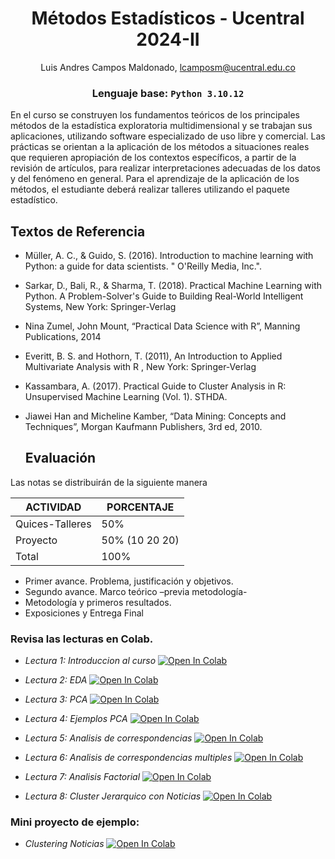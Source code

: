 
<div align='center'>
  
 # **Métodos Estadísticos - Ucentral 2024-II** 
  Luis Andres Campos Maldonado, lcamposm@ucentral.edu.co
 </div>

<div align='center'> 

 ### Lenguaje base: `Python 3.10.12`
  
 </div>


En el curso se construyen los fundamentos teóricos de los principales métodos de la estadística exploratoria multidimensional y se trabajan sus aplicaciones, utilizando software especializado de uso libre y comercial. Las prácticas se orientan a la aplicación de los métodos a situaciones reales que requieren apropiación de los contextos específicos, a partir de la revisión de artículos, para realizar interpretaciones adecuadas de los datos y del fenómeno en general. Para el aprendizaje de la aplicación de los métodos, el estudiante deberá realizar talleres utilizando el paquete estadístico.

## Textos de Referencia
- Müller, A. C., & Guido, S. (2016). Introduction to machine learning with Python: a guide for data scientists. " O'Reilly Media, Inc.".
- Sarkar, D., Bali, R., & Sharma, T. (2018). Practical Machine Learning with Python. A Problem-Solver's Guide to Building Real-World Intelligent Systems, New York: Springer-Verlag

- Nina Zumel, John Mount, “Practical Data Science with R”, Manning Publications, 2014

- Everitt, B. S. and Hothorn, T. (2011), An Introduction to Applied Multivariate Analysis with R , New York: Springer-Verlag
- Kassambara, A. (2017). Practical Guide to Cluster Analysis in R: Unsupervised Machine Learning (Vol. 1). STHDA.
- Jiawei Han and Micheline Kamber, “Data Mining: Concepts and Techniques”, Morgan Kaufmann Publishers, 3rd ed, 2010.




  ## Evaluación
Las notas se distribuirán de la siguiente manera

|ACTIVIDAD|PORCENTAJE|
|---|---|
|Quices-Talleres| 50%|
|Proyecto|50% (10 20 20)|
|Total|100%|


+ Primer avance. Problema, justificación y objetivos.
+ Segundo avance. Marco teórico –previa metodología-
+ Metodología y primeros resultados.
+ Exposiciones y Entrega Final

### Revisa las lecturas en Colab.

- _Lectura 1: Introduccion al curso_ [![Open In Colab](https://colab.research.google.com/assets/colab-badge.svg)](https://colab.research.google.com/github/lacamposm/Metodos-Estadisticos/blob/custom/metodos-estadisticos/Lectura_1_Intro.ipynb)

- _Lectura 2: EDA_ [![Open In Colab](https://colab.research.google.com/assets/colab-badge.svg)](https://colab.research.google.com/github/lacamposm/Metodos-Estadisticos/blob/custom/metodos-estadisticos/Lectura_2_Analisis_Descriptivo_Multivariado.ipynb)

- _Lectura 3: PCA_ [![Open In Colab](https://colab.research.google.com/assets/colab-badge.svg)](https://colab.research.google.com/github/lacamposm/Metodos-Estadisticos/blob/custom/metodos-estadisticos/Lectura_3_ACP.ipynb)

- _Lectura 4: Ejemplos PCA_ [![Open In Colab](https://colab.research.google.com/assets/colab-badge.svg)](https://colab.research.google.com/github/lacamposm/Metodos-Estadisticos/blob/custom/metodos-estadisticos/Lectura_4_ACP_examples.ipynb)

- _Lectura 5: Analisis de correspondencias_ [![Open In Colab](https://colab.research.google.com/assets/colab-badge.svg)](https://colab.research.google.com/github/lacamposm/Metodos-Estadisticos/blob/custom/metodos-estadisticos/Lectura_5_AC.ipynb)

- _Lectura 6: Analisis de correspondencias multiples_ [![Open In Colab](https://colab.research.google.com/assets/colab-badge.svg)](https://colab.research.google.com/github/lacamposm/Metodos-Estadisticos/blob/custom/metodos-estadisticos/Lectura_6_ACM.ipynb)

- _Lectura 7: Analisis Factorial_ [![Open In Colab](https://colab.research.google.com/assets/colab-badge.svg)](https://colab.research.google.com/github/lacamposm/Metodos-Estadisticos/blob/custom/metodos-estadisticos/Lectura_7_Factor_Analysis.ipynb)

- _Lectura 8: Cluster Jerarquico con Noticias_ [![Open In Colab](https://colab.research.google.com/assets/colab-badge.svg)](https://colab.research.google.com/github/lacamposm/Metodos-Estadisticos/blob/custom/metodos-estadisticos/Lectura_8_Cluster_Jerarquico.ipynb)

### Mini proyecto de ejemplo:

- _Clustering Noticias_ [![Open In Colab](https://colab.research.google.com/assets/colab-badge.svg)](https://colab.research.google.com/github/lacamposm/Metodos-Estadisticos/blob/custom/metodos-estadisticos/news_clustering.ipynb)